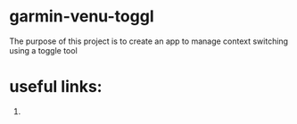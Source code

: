 # garmin-venu-toggl
The purpose of this project is to create an app to manage context switching using a toggle tool
# useful links:
1. 
